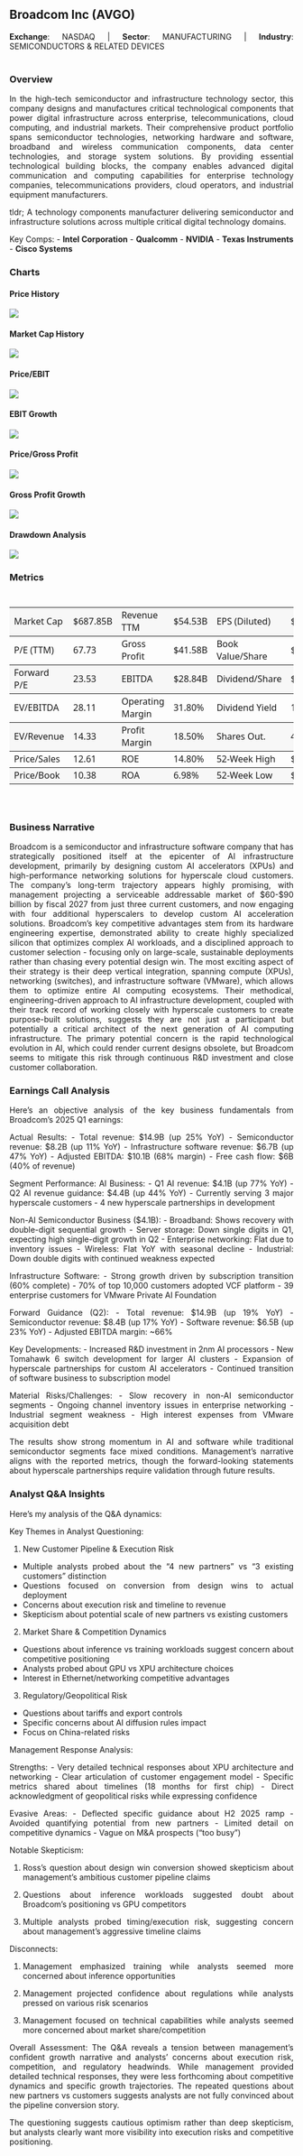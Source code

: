 
<style>
body {
text-align: justify}
</style>

## Broadcom Inc (AVGO)

**Exchange**: NASDAQ \| **Sector**: MANUFACTURING \| **Industry**:
SEMICONDUCTORS & RELATED DEVICES  
</br>

### Overview

In the high-tech semiconductor and infrastructure technology sector,
this company designs and manufactures critical technological components
that power digital infrastructure across enterprise, telecommunications,
cloud computing, and industrial markets. Their comprehensive product
portfolio spans semiconductor technologies, networking hardware and
software, broadband and wireless communication components, data center
technologies, and storage system solutions. By providing essential
technological building blocks, the company enables advanced digital
communication and computing capabilities for enterprise technology
companies, telecommunications providers, cloud operators, and industrial
equipment manufacturers.

tldr; A technology components manufacturer delivering semiconductor and
infrastructure solutions across multiple critical digital technology
domains.

Key Comps: - **Intel Corporation** - **Qualcomm** - **NVIDIA** - **Texas
Instruments** - **Cisco Systems** </br>

### Charts

#### Price History

<img src="/Users/barrymatanic/Documents/r/avwidget/reports/AVGO_2025-04-05_files/figure-gfm/plot-chart-1-1.png" style="display: block; margin: auto;" />

#### Market Cap History

<img src="/Users/barrymatanic/Documents/r/avwidget/reports/AVGO_2025-04-05_files/figure-gfm/plot-chart-2-1.png" style="display: block; margin: auto;" />

#### Price/EBIT

<img src="/Users/barrymatanic/Documents/r/avwidget/reports/AVGO_2025-04-05_files/figure-gfm/plot-price-ebit-1.png" style="display: block; margin: auto;" />

#### EBIT Growth

<img src="/Users/barrymatanic/Documents/r/avwidget/reports/AVGO_2025-04-05_files/figure-gfm/plot-ebit-growth-1.png" style="display: block; margin: auto;" />

#### Price/Gross Profit

<img src="/Users/barrymatanic/Documents/r/avwidget/reports/AVGO_2025-04-05_files/figure-gfm/plot-price-gp-1.png" style="display: block; margin: auto;" />

#### Gross Profit Growth

<img src="/Users/barrymatanic/Documents/r/avwidget/reports/AVGO_2025-04-05_files/figure-gfm/plot-gp-growth-1.png" style="display: block; margin: auto;" />

#### Drawdown Analysis

<img src="/Users/barrymatanic/Documents/r/avwidget/reports/AVGO_2025-04-05_files/figure-gfm/plot-chart-3-1.png" style="display: block; margin: auto;" />

### Metrics

<div id="afufghlyfk" style="padding-left:0px;padding-right:0px;padding-top:10px;padding-bottom:10px;overflow-x:auto;overflow-y:auto;width:auto;height:auto;">
<style>#afufghlyfk table {
  font-family: system-ui, 'Segoe UI', Roboto, Helvetica, Arial, sans-serif, 'Apple Color Emoji', 'Segoe UI Emoji', 'Segoe UI Symbol', 'Noto Color Emoji';
  -webkit-font-smoothing: antialiased;
  -moz-osx-font-smoothing: grayscale;
}
&#10;#afufghlyfk thead, #afufghlyfk tbody, #afufghlyfk tfoot, #afufghlyfk tr, #afufghlyfk td, #afufghlyfk th {
  border-style: none;
}
&#10;#afufghlyfk p {
  margin: 0;
  padding: 0;
}
&#10;#afufghlyfk .gt_table {
  display: table;
  border-collapse: collapse;
  line-height: normal;
  margin-left: auto;
  margin-right: auto;
  color: #333333;
  font-size: 11px;
  font-weight: normal;
  font-style: normal;
  background-color: #FFFFFF;
  width: 100%;
  border-top-style: solid;
  border-top-width: 2px;
  border-top-color: #A8A8A8;
  border-right-style: solid;
  border-right-width: 2px;
  border-right-color: #D3D3D3;
  border-bottom-style: solid;
  border-bottom-width: 2px;
  border-bottom-color: #A8A8A8;
  border-left-style: solid;
  border-left-width: 2px;
  border-left-color: #D3D3D3;
}
&#10;#afufghlyfk .gt_caption {
  padding-top: 4px;
  padding-bottom: 4px;
}
&#10;#afufghlyfk .gt_title {
  color: #333333;
  font-size: 0px;
  font-weight: initial;
  padding-top: 0px;
  padding-bottom: 0px;
  padding-left: 5px;
  padding-right: 5px;
  border-bottom-color: #FFFFFF;
  border-bottom-width: 0;
}
&#10;#afufghlyfk .gt_subtitle {
  color: #333333;
  font-size: 85%;
  font-weight: initial;
  padding-top: -1px;
  padding-bottom: 1px;
  padding-left: 5px;
  padding-right: 5px;
  border-top-color: #FFFFFF;
  border-top-width: 0;
}
&#10;#afufghlyfk .gt_heading {
  background-color: #FFFFFF;
  text-align: center;
  border-bottom-color: #FFFFFF;
  border-left-style: none;
  border-left-width: 1px;
  border-left-color: #D3D3D3;
  border-right-style: none;
  border-right-width: 1px;
  border-right-color: #D3D3D3;
}
&#10;#afufghlyfk .gt_bottom_border {
  border-bottom-style: solid;
  border-bottom-width: 2px;
  border-bottom-color: #D3D3D3;
}
&#10;#afufghlyfk .gt_col_headings {
  border-top-style: solid;
  border-top-width: 2px;
  border-top-color: #D3D3D3;
  border-bottom-style: solid;
  border-bottom-width: 2px;
  border-bottom-color: #D3D3D3;
  border-left-style: none;
  border-left-width: 1px;
  border-left-color: #D3D3D3;
  border-right-style: none;
  border-right-width: 1px;
  border-right-color: #D3D3D3;
}
&#10;#afufghlyfk .gt_col_heading {
  color: #333333;
  background-color: #FFFFFF;
  font-size: 100%;
  font-weight: normal;
  text-transform: inherit;
  border-left-style: none;
  border-left-width: 1px;
  border-left-color: #D3D3D3;
  border-right-style: none;
  border-right-width: 1px;
  border-right-color: #D3D3D3;
  vertical-align: bottom;
  padding-top: 5px;
  padding-bottom: 6px;
  padding-left: 5px;
  padding-right: 5px;
  overflow-x: hidden;
}
&#10;#afufghlyfk .gt_column_spanner_outer {
  color: #333333;
  background-color: #FFFFFF;
  font-size: 100%;
  font-weight: normal;
  text-transform: inherit;
  padding-top: 0;
  padding-bottom: 0;
  padding-left: 4px;
  padding-right: 4px;
}
&#10;#afufghlyfk .gt_column_spanner_outer:first-child {
  padding-left: 0;
}
&#10;#afufghlyfk .gt_column_spanner_outer:last-child {
  padding-right: 0;
}
&#10;#afufghlyfk .gt_column_spanner {
  border-bottom-style: solid;
  border-bottom-width: 2px;
  border-bottom-color: #D3D3D3;
  vertical-align: bottom;
  padding-top: 5px;
  padding-bottom: 5px;
  overflow-x: hidden;
  display: inline-block;
  width: 100%;
}
&#10;#afufghlyfk .gt_spanner_row {
  border-bottom-style: hidden;
}
&#10;#afufghlyfk .gt_group_heading {
  padding-top: 8px;
  padding-bottom: 8px;
  padding-left: 5px;
  padding-right: 5px;
  color: #333333;
  background-color: #FFFFFF;
  font-size: 100%;
  font-weight: initial;
  text-transform: inherit;
  border-top-style: solid;
  border-top-width: 2px;
  border-top-color: #D3D3D3;
  border-bottom-style: solid;
  border-bottom-width: 2px;
  border-bottom-color: #D3D3D3;
  border-left-style: none;
  border-left-width: 1px;
  border-left-color: #D3D3D3;
  border-right-style: none;
  border-right-width: 1px;
  border-right-color: #D3D3D3;
  vertical-align: middle;
  text-align: left;
}
&#10;#afufghlyfk .gt_empty_group_heading {
  padding: 0.5px;
  color: #333333;
  background-color: #FFFFFF;
  font-size: 100%;
  font-weight: initial;
  border-top-style: solid;
  border-top-width: 2px;
  border-top-color: #D3D3D3;
  border-bottom-style: solid;
  border-bottom-width: 2px;
  border-bottom-color: #D3D3D3;
  vertical-align: middle;
}
&#10;#afufghlyfk .gt_from_md > :first-child {
  margin-top: 0;
}
&#10;#afufghlyfk .gt_from_md > :last-child {
  margin-bottom: 0;
}
&#10;#afufghlyfk .gt_row {
  padding-top: 2px;
  padding-bottom: 2px;
  padding-left: 5px;
  padding-right: 5px;
  margin: 10px;
  border-top-style: solid;
  border-top-width: 1px;
  border-top-color: #D3D3D3;
  border-left-style: none;
  border-left-width: 1px;
  border-left-color: #D3D3D3;
  border-right-style: none;
  border-right-width: 1px;
  border-right-color: #D3D3D3;
  vertical-align: middle;
  overflow-x: hidden;
}
&#10;#afufghlyfk .gt_stub {
  color: #333333;
  background-color: #FFFFFF;
  font-size: 100%;
  font-weight: initial;
  text-transform: inherit;
  border-right-style: solid;
  border-right-width: 2px;
  border-right-color: #D3D3D3;
  padding-left: 5px;
  padding-right: 5px;
}
&#10;#afufghlyfk .gt_stub_row_group {
  color: #333333;
  background-color: #FFFFFF;
  font-size: 100%;
  font-weight: initial;
  text-transform: inherit;
  border-right-style: solid;
  border-right-width: 2px;
  border-right-color: #D3D3D3;
  padding-left: 5px;
  padding-right: 5px;
  vertical-align: top;
}
&#10;#afufghlyfk .gt_row_group_first td {
  border-top-width: 2px;
}
&#10;#afufghlyfk .gt_row_group_first th {
  border-top-width: 2px;
}
&#10;#afufghlyfk .gt_summary_row {
  color: #333333;
  background-color: #FFFFFF;
  text-transform: inherit;
  padding-top: 8px;
  padding-bottom: 8px;
  padding-left: 5px;
  padding-right: 5px;
}
&#10;#afufghlyfk .gt_first_summary_row {
  border-top-style: solid;
  border-top-color: #D3D3D3;
}
&#10;#afufghlyfk .gt_first_summary_row.thick {
  border-top-width: 2px;
}
&#10;#afufghlyfk .gt_last_summary_row {
  padding-top: 8px;
  padding-bottom: 8px;
  padding-left: 5px;
  padding-right: 5px;
  border-bottom-style: solid;
  border-bottom-width: 2px;
  border-bottom-color: #D3D3D3;
}
&#10;#afufghlyfk .gt_grand_summary_row {
  color: #333333;
  background-color: #FFFFFF;
  text-transform: inherit;
  padding-top: 8px;
  padding-bottom: 8px;
  padding-left: 5px;
  padding-right: 5px;
}
&#10;#afufghlyfk .gt_first_grand_summary_row {
  padding-top: 8px;
  padding-bottom: 8px;
  padding-left: 5px;
  padding-right: 5px;
  border-top-style: double;
  border-top-width: 6px;
  border-top-color: #D3D3D3;
}
&#10;#afufghlyfk .gt_last_grand_summary_row_top {
  padding-top: 8px;
  padding-bottom: 8px;
  padding-left: 5px;
  padding-right: 5px;
  border-bottom-style: double;
  border-bottom-width: 6px;
  border-bottom-color: #D3D3D3;
}
&#10;#afufghlyfk .gt_striped {
  background-color: rgba(128, 128, 128, 0.05);
}
&#10;#afufghlyfk .gt_table_body {
  border-top-style: solid;
  border-top-width: 2px;
  border-top-color: #D3D3D3;
  border-bottom-style: solid;
  border-bottom-width: 2px;
  border-bottom-color: #D3D3D3;
}
&#10;#afufghlyfk .gt_footnotes {
  color: #333333;
  background-color: #FFFFFF;
  border-bottom-style: none;
  border-bottom-width: 2px;
  border-bottom-color: #D3D3D3;
  border-left-style: none;
  border-left-width: 2px;
  border-left-color: #D3D3D3;
  border-right-style: none;
  border-right-width: 2px;
  border-right-color: #D3D3D3;
}
&#10;#afufghlyfk .gt_footnote {
  margin: 0px;
  font-size: 90%;
  padding-top: 4px;
  padding-bottom: 4px;
  padding-left: 5px;
  padding-right: 5px;
}
&#10;#afufghlyfk .gt_sourcenotes {
  color: #333333;
  background-color: #FFFFFF;
  border-bottom-style: none;
  border-bottom-width: 2px;
  border-bottom-color: #D3D3D3;
  border-left-style: none;
  border-left-width: 2px;
  border-left-color: #D3D3D3;
  border-right-style: none;
  border-right-width: 2px;
  border-right-color: #D3D3D3;
}
&#10;#afufghlyfk .gt_sourcenote {
  font-size: 90%;
  padding-top: 4px;
  padding-bottom: 4px;
  padding-left: 5px;
  padding-right: 5px;
}
&#10;#afufghlyfk .gt_left {
  text-align: left;
}
&#10;#afufghlyfk .gt_center {
  text-align: center;
}
&#10;#afufghlyfk .gt_right {
  text-align: right;
  font-variant-numeric: tabular-nums;
}
&#10;#afufghlyfk .gt_font_normal {
  font-weight: normal;
}
&#10;#afufghlyfk .gt_font_bold {
  font-weight: bold;
}
&#10;#afufghlyfk .gt_font_italic {
  font-style: italic;
}
&#10;#afufghlyfk .gt_super {
  font-size: 65%;
}
&#10;#afufghlyfk .gt_footnote_marks {
  font-size: 75%;
  vertical-align: 0.4em;
  position: initial;
}
&#10;#afufghlyfk .gt_asterisk {
  font-size: 100%;
  vertical-align: 0;
}
&#10;#afufghlyfk .gt_indent_1 {
  text-indent: 5px;
}
&#10;#afufghlyfk .gt_indent_2 {
  text-indent: 10px;
}
&#10;#afufghlyfk .gt_indent_3 {
  text-indent: 15px;
}
&#10;#afufghlyfk .gt_indent_4 {
  text-indent: 20px;
}
&#10;#afufghlyfk .gt_indent_5 {
  text-indent: 25px;
}
&#10;#afufghlyfk .katex-display {
  display: inline-flex !important;
  margin-bottom: 0.75em !important;
}
&#10;#afufghlyfk div.Reactable > div.rt-table > div.rt-thead > div.rt-tr.rt-tr-group-header > div.rt-th-group:after {
  height: 0px !important;
}
</style>
<table class="gt_table" data-quarto-disable-processing="false" data-quarto-bootstrap="false">
  &#10;  <tbody class="gt_table_body">
    <tr><td headers="Metric1" class="gt_row gt_left" style="border-top-width: 1px; border-top-style: solid; border-top-color: gray90; border-bottom-width: 1px; border-bottom-style: solid; border-bottom-color: gray90; background-color: #F7F7F7;">Market Cap</td>
<td headers="Value1" class="gt_row gt_right" style="border-top-width: 1px; border-top-style: solid; border-top-color: gray90; border-bottom-width: 1px; border-bottom-style: solid; border-bottom-color: gray90; background-color: #F7F7F7;">$687.85B</td>
<td headers="Metric2" class="gt_row gt_left" style="border-top-width: 1px; border-top-style: solid; border-top-color: gray90; border-bottom-width: 1px; border-bottom-style: solid; border-bottom-color: gray90; background-color: #F7F7F7;">Revenue TTM</td>
<td headers="Value2" class="gt_row gt_right" style="border-top-width: 1px; border-top-style: solid; border-top-color: gray90; border-bottom-width: 1px; border-bottom-style: solid; border-bottom-color: gray90; background-color: #F7F7F7;">$54.53B</td>
<td headers="Metric3" class="gt_row gt_left" style="border-top-width: 1px; border-top-style: solid; border-top-color: gray90; border-bottom-width: 1px; border-bottom-style: solid; border-bottom-color: gray90; background-color: #F7F7F7;">EPS (Diluted)</td>
<td headers="Value3" class="gt_row gt_right" style="border-top-width: 1px; border-top-style: solid; border-top-color: gray90; border-bottom-width: 1px; border-bottom-style: solid; border-bottom-color: gray90; background-color: #F7F7F7;">$2.16</td></tr>
    <tr><td headers="Metric1" class="gt_row gt_left" style="border-top-width: 1px; border-top-style: solid; border-top-color: gray90; border-bottom-width: 1px; border-bottom-style: solid; border-bottom-color: gray90;">P/E (TTM)</td>
<td headers="Value1" class="gt_row gt_right" style="border-top-width: 1px; border-top-style: solid; border-top-color: gray90; border-bottom-width: 1px; border-bottom-style: solid; border-bottom-color: gray90;">67.73</td>
<td headers="Metric2" class="gt_row gt_left" style="border-top-width: 1px; border-top-style: solid; border-top-color: gray90; border-bottom-width: 1px; border-bottom-style: solid; border-bottom-color: gray90;">Gross Profit</td>
<td headers="Value2" class="gt_row gt_right" style="border-top-width: 1px; border-top-style: solid; border-top-color: gray90; border-bottom-width: 1px; border-bottom-style: solid; border-bottom-color: gray90;">$41.58B</td>
<td headers="Metric3" class="gt_row gt_left" style="border-top-width: 1px; border-top-style: solid; border-top-color: gray90; border-bottom-width: 1px; border-bottom-style: solid; border-bottom-color: gray90;">Book Value/Share</td>
<td headers="Value3" class="gt_row gt_right" style="border-top-width: 1px; border-top-style: solid; border-top-color: gray90; border-bottom-width: 1px; border-bottom-style: solid; border-bottom-color: gray90;">$59.22</td></tr>
    <tr><td headers="Metric1" class="gt_row gt_left" style="border-top-width: 1px; border-top-style: solid; border-top-color: gray90; border-bottom-width: 1px; border-bottom-style: solid; border-bottom-color: gray90; background-color: #F7F7F7;">Forward P/E</td>
<td headers="Value1" class="gt_row gt_right" style="border-top-width: 1px; border-top-style: solid; border-top-color: gray90; border-bottom-width: 1px; border-bottom-style: solid; border-bottom-color: gray90; background-color: #F7F7F7;">23.53</td>
<td headers="Metric2" class="gt_row gt_left" style="border-top-width: 1px; border-top-style: solid; border-top-color: gray90; border-bottom-width: 1px; border-bottom-style: solid; border-bottom-color: gray90; background-color: #F7F7F7;">EBITDA</td>
<td headers="Value2" class="gt_row gt_right" style="border-top-width: 1px; border-top-style: solid; border-top-color: gray90; border-bottom-width: 1px; border-bottom-style: solid; border-bottom-color: gray90; background-color: #F7F7F7;">$28.84B</td>
<td headers="Metric3" class="gt_row gt_left" style="border-top-width: 1px; border-top-style: solid; border-top-color: gray90; border-bottom-width: 1px; border-bottom-style: solid; border-bottom-color: gray90; background-color: #F7F7F7;">Dividend/Share</td>
<td headers="Value3" class="gt_row gt_right" style="border-top-width: 1px; border-top-style: solid; border-top-color: gray90; border-bottom-width: 1px; border-bottom-style: solid; border-bottom-color: gray90; background-color: #F7F7F7;">$2.23</td></tr>
    <tr><td headers="Metric1" class="gt_row gt_left" style="border-top-width: 1px; border-top-style: solid; border-top-color: gray90; border-bottom-width: 1px; border-bottom-style: solid; border-bottom-color: gray90;">EV/EBITDA</td>
<td headers="Value1" class="gt_row gt_right" style="border-top-width: 1px; border-top-style: solid; border-top-color: gray90; border-bottom-width: 1px; border-bottom-style: solid; border-bottom-color: gray90;">28.11</td>
<td headers="Metric2" class="gt_row gt_left" style="border-top-width: 1px; border-top-style: solid; border-top-color: gray90; border-bottom-width: 1px; border-bottom-style: solid; border-bottom-color: gray90;">Operating Margin</td>
<td headers="Value2" class="gt_row gt_right" style="border-top-width: 1px; border-top-style: solid; border-top-color: gray90; border-bottom-width: 1px; border-bottom-style: solid; border-bottom-color: gray90;">31.80%</td>
<td headers="Metric3" class="gt_row gt_left" style="border-top-width: 1px; border-top-style: solid; border-top-color: gray90; border-bottom-width: 1px; border-bottom-style: solid; border-bottom-color: gray90;">Dividend Yield</td>
<td headers="Value3" class="gt_row gt_right" style="border-top-width: 1px; border-top-style: solid; border-top-color: gray90; border-bottom-width: 1px; border-bottom-style: solid; border-bottom-color: gray90;">1.53%</td></tr>
    <tr><td headers="Metric1" class="gt_row gt_left" style="border-top-width: 1px; border-top-style: solid; border-top-color: gray90; border-bottom-width: 1px; border-bottom-style: solid; border-bottom-color: gray90; background-color: #F7F7F7;">EV/Revenue</td>
<td headers="Value1" class="gt_row gt_right" style="border-top-width: 1px; border-top-style: solid; border-top-color: gray90; border-bottom-width: 1px; border-bottom-style: solid; border-bottom-color: gray90; background-color: #F7F7F7;">14.33</td>
<td headers="Metric2" class="gt_row gt_left" style="border-top-width: 1px; border-top-style: solid; border-top-color: gray90; border-bottom-width: 1px; border-bottom-style: solid; border-bottom-color: gray90; background-color: #F7F7F7;">Profit Margin</td>
<td headers="Value2" class="gt_row gt_right" style="border-top-width: 1px; border-top-style: solid; border-top-color: gray90; border-bottom-width: 1px; border-bottom-style: solid; border-bottom-color: gray90; background-color: #F7F7F7;">18.50%</td>
<td headers="Metric3" class="gt_row gt_left" style="border-top-width: 1px; border-top-style: solid; border-top-color: gray90; border-bottom-width: 1px; border-bottom-style: solid; border-bottom-color: gray90; background-color: #F7F7F7;">Shares Out.</td>
<td headers="Value3" class="gt_row gt_right" style="border-top-width: 1px; border-top-style: solid; border-top-color: gray90; border-bottom-width: 1px; border-bottom-style: solid; border-bottom-color: gray90; background-color: #F7F7F7;">4,702M</td></tr>
    <tr><td headers="Metric1" class="gt_row gt_left" style="border-top-width: 1px; border-top-style: solid; border-top-color: gray90; border-bottom-width: 1px; border-bottom-style: solid; border-bottom-color: gray90;">Price/Sales</td>
<td headers="Value1" class="gt_row gt_right" style="border-top-width: 1px; border-top-style: solid; border-top-color: gray90; border-bottom-width: 1px; border-bottom-style: solid; border-bottom-color: gray90;">12.61</td>
<td headers="Metric2" class="gt_row gt_left" style="border-top-width: 1px; border-top-style: solid; border-top-color: gray90; border-bottom-width: 1px; border-bottom-style: solid; border-bottom-color: gray90;">ROE</td>
<td headers="Value2" class="gt_row gt_right" style="border-top-width: 1px; border-top-style: solid; border-top-color: gray90; border-bottom-width: 1px; border-bottom-style: solid; border-bottom-color: gray90;">14.80%</td>
<td headers="Metric3" class="gt_row gt_left" style="border-top-width: 1px; border-top-style: solid; border-top-color: gray90; border-bottom-width: 1px; border-bottom-style: solid; border-bottom-color: gray90;">52-Week High</td>
<td headers="Value3" class="gt_row gt_right" style="border-top-width: 1px; border-top-style: solid; border-top-color: gray90; border-bottom-width: 1px; border-bottom-style: solid; border-bottom-color: gray90;">$250.45</td></tr>
    <tr><td headers="Metric1" class="gt_row gt_left" style="border-top-width: 1px; border-top-style: solid; border-top-color: gray90; border-bottom-width: 1px; border-bottom-style: solid; border-bottom-color: gray90; background-color: #F7F7F7;">Price/Book</td>
<td headers="Value1" class="gt_row gt_right" style="border-top-width: 1px; border-top-style: solid; border-top-color: gray90; border-bottom-width: 1px; border-bottom-style: solid; border-bottom-color: gray90; background-color: #F7F7F7;">10.38</td>
<td headers="Metric2" class="gt_row gt_left" style="border-top-width: 1px; border-top-style: solid; border-top-color: gray90; border-bottom-width: 1px; border-bottom-style: solid; border-bottom-color: gray90; background-color: #F7F7F7;">ROA</td>
<td headers="Value2" class="gt_row gt_right" style="border-top-width: 1px; border-top-style: solid; border-top-color: gray90; border-bottom-width: 1px; border-bottom-style: solid; border-bottom-color: gray90; background-color: #F7F7F7;">6.98%</td>
<td headers="Metric3" class="gt_row gt_left" style="border-top-width: 1px; border-top-style: solid; border-top-color: gray90; border-bottom-width: 1px; border-bottom-style: solid; border-bottom-color: gray90; background-color: #F7F7F7;">52-Week Low</td>
<td headers="Value3" class="gt_row gt_right" style="border-top-width: 1px; border-top-style: solid; border-top-color: gray90; border-bottom-width: 1px; border-bottom-style: solid; border-bottom-color: gray90; background-color: #F7F7F7;">$118.31</td></tr>
  </tbody>
  &#10;  
</table>
</div>

</br>

### Business Narrative

Broadcom is a semiconductor and infrastructure software company that has
strategically positioned itself at the epicenter of AI infrastructure
development, primarily by designing custom AI accelerators (XPUs) and
high-performance networking solutions for hyperscale cloud customers.
The company’s long-term trajectory appears highly promising, with
management projecting a serviceable addressable market of \$60-\$90
billion by fiscal 2027 from just three current customers, and now
engaging with four additional hyperscalers to develop custom AI
acceleration solutions. Broadcom’s key competitive advantages stem from
its hardware engineering expertise, demonstrated ability to create
highly specialized silicon that optimizes complex AI workloads, and a
disciplined approach to customer selection - focusing only on
large-scale, sustainable deployments rather than chasing every potential
design win. The most exciting aspect of their strategy is their deep
vertical integration, spanning compute (XPUs), networking (switches),
and infrastructure software (VMware), which allows them to optimize
entire AI computing ecosystems. Their methodical, engineering-driven
approach to AI infrastructure development, coupled with their track
record of working closely with hyperscale customers to create
purpose-built solutions, suggests they are not just a participant but
potentially a critical architect of the next generation of AI computing
infrastructure. The primary potential concern is the rapid technological
evolution in AI, which could render current designs obsolete, but
Broadcom seems to mitigate this risk through continuous R&D investment
and close customer collaboration.

### Earnings Call Analysis

Here’s an objective analysis of the key business fundamentals from
Broadcom’s 2025 Q1 earnings:

Actual Results: - Total revenue: \$14.9B (up 25% YoY) - Semiconductor
revenue: \$8.2B (up 11% YoY) - Infrastructure software revenue: \$6.7B
(up 47% YoY) - Adjusted EBITDA: \$10.1B (68% margin) - Free cash flow:
\$6B (40% of revenue)

Segment Performance: AI Business: - Q1 AI revenue: \$4.1B (up 77% YoY) -
Q2 AI revenue guidance: \$4.4B (up 44% YoY) - Currently serving 3 major
hyperscale customers - 4 new hyperscale partnerships in development

Non-AI Semiconductor Business (\$4.1B): - Broadband: Shows recovery with
double-digit sequential growth - Server storage: Down single digits in
Q1, expecting high single-digit growth in Q2 - Enterprise networking:
Flat due to inventory issues - Wireless: Flat YoY with seasonal
decline - Industrial: Down double digits with continued weakness
expected

Infrastructure Software: - Strong growth driven by subscription
transition (60% complete) - 70% of top 10,000 customers adopted VCF
platform - 39 enterprise customers for VMware Private AI Foundation

Forward Guidance (Q2): - Total revenue: \$14.9B (up 19% YoY) -
Semiconductor revenue: \$8.4B (up 17% YoY) - Software revenue: \$6.5B
(up 23% YoY) - Adjusted EBITDA margin: ~66%

Key Developments: - Increased R&D investment in 2nm AI processors - New
Tomahawk 6 switch development for larger AI clusters - Expansion of
hyperscale partnerships for custom AI accelerators - Continued
transition of software business to subscription model

Material Risks/Challenges: - Slow recovery in non-AI semiconductor
segments - Ongoing channel inventory issues in enterprise networking -
Industrial segment weakness - High interest expenses from VMware
acquisition debt

The results show strong momentum in AI and software while traditional
semiconductor segments face mixed conditions. Management’s narrative
aligns with the reported metrics, though the forward-looking statements
about hyperscale partnerships require validation through future results.

### Analyst Q&A Insights

Here’s my analysis of the Q&A dynamics:

Key Themes in Analyst Questioning:

1.  New Customer Pipeline & Execution Risk

- Multiple analysts probed about the “4 new partners” vs “3 existing
  customers” distinction
- Questions focused on conversion from design wins to actual deployment
- Concerns about execution risk and timeline to revenue
- Skepticism about potential scale of new partners vs existing customers

2.  Market Share & Competition Dynamics

- Questions about inference vs training workloads suggest concern about
  competitive positioning
- Analysts probed about GPU vs XPU architecture choices
- Interest in Ethernet/networking competitive advantages

3.  Regulatory/Geopolitical Risk

- Questions about tariffs and export controls
- Specific concerns about AI diffusion rules impact
- Focus on China-related risks

Management Response Analysis:

Strengths: - Very detailed technical responses about XPU architecture
and networking - Clear articulation of customer engagement model -
Specific metrics shared about timelines (18 months for first chip) -
Direct acknowledgment of geopolitical risks while expressing confidence

Evasive Areas: - Deflected specific guidance about H2 2025 ramp -
Avoided quantifying potential from new partners - Limited detail on
competitive dynamics - Vague on M&A prospects (“too busy”)

Notable Skepticism:

1.  Ross’s question about design win conversion showed skepticism about
    management’s ambitious customer pipeline claims

2.  Questions about inference workloads suggested doubt about Broadcom’s
    positioning vs GPU competitors

3.  Multiple analysts probed timing/execution risk, suggesting concern
    about management’s aggressive timeline claims

Disconnects:

1.  Management emphasized training while analysts seemed more concerned
    about inference opportunities

2.  Management projected confidence about regulations while analysts
    pressed on various risk scenarios

3.  Management focused on technical capabilities while analysts seemed
    more concerned about market share/competition

Overall Assessment: The Q&A reveals a tension between management’s
confident growth narrative and analysts’ concerns about execution risk,
competition, and regulatory headwinds. While management provided
detailed technical responses, they were less forthcoming about
competitive dynamics and specific growth trajectories. The repeated
questions about new partners vs customers suggests analysts are not
fully convinced about the pipeline conversion story.

The questioning suggests cautious optimism rather than deep skepticism,
but analysts clearly want more visibility into execution risks and
competitive positioning.
